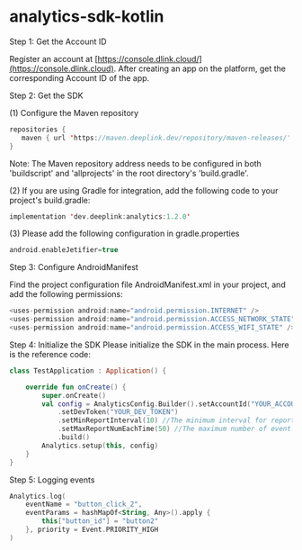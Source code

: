 # analytics-sdk-kotlin

Step 1: Get the Account ID

Register an account at [https://console.dlink.cloud/](https://console.dlink.cloud). After creating an app on the platform, get the corresponding Account ID of the app.

Step 2: Get the SDK

(1) Configure the Maven repository
```kotlin   
repositories {
   maven { url 'https://maven.deeplink.dev/repository/maven-releases/' }
}
```

Note: The Maven repository address needs to be configured in both 'buildscript' and 'allprojects' in the root directory's 'build.gradle'.

(2) If you are using Gradle for integration, add the following code to your project's build.gradle:
```kotlin
implementation 'dev.deeplink:analytics:1.2.0'
```

(3) Please add the following configuration in gradle.properties
```kotlin
android.enableJetifier=true
```

Step 3: Configure AndroidManifest

Find the project configuration file AndroidManifest.xml in your project, and add the following permissions:

```kotlin
<uses-permission android:name="android.permission.INTERNET" />
<uses-permission android:name="android.permission.ACCESS_NETWORK_STATE" />
<uses-permission android:name="android.permission.ACCESS_WIFI_STATE" />
```

Step 4: Initialize the SDK
Please initialize the SDK in the main process. Here is the reference code:
```kotlin
class TestApplication : Application() {

    override fun onCreate() {
        super.onCreate()
        val config = AnalyticsConfig.Builder().setAccountId("YOUR_ACCOUNT_ID")
            .setDevToken("YOUR_DEV_TOKEN")
            .setMinReportInterval(10) //The minimum interval for reporting event data, in seconds
            .setMaxReportNumEachTime(50) //The maximum number of event data reported each time
            .build()
        Analytics.setup(this, config)
    }
}
```

Step 5: Logging events
```kotlin
Analytics.log(
    eventName = "button_click_2",
    eventParams = hashMapOf<String, Any>().apply {
        this["button_id"] = "button2"
    }, priority = Event.PRIORITY_HIGH
)
```
